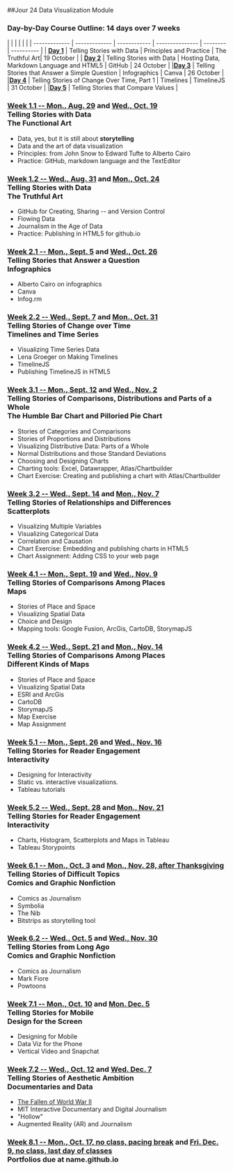 ##Jour 24 Data Visualization Module

### Day-by-Day Course Outline: 14 days over 7 weeks

| | | |  |  | 
| ------------- | ------------- | ------------ | --------------- | -------- | ---------- |
| [**Day 1**](WeeklySchedule/week01-01.md) | Telling Stories with Data | Principles and Practice | The Truthful Art| 19 October |
| [**Day 2**](WeeklySchedule/week01-02.md) | Telling Stories with Data | Hosting Data, Markdown Language and HTML5 | GitHub | 24 October |
|[**Day 3**](WeeklySchedule/week02-01.md) | Telling Stories that Answer a Simple Question | Infographics | Canva | 26 October |
|[**Day 4**](WeeklySchedule/week02-02.md) | Telling Stories of Change Over Time, Part 1 | Timelines | TimelineJS | 31 October |
|[**Day 5**](WeeklySchedule/week03-01.md) | Telling Stories that Compare Values |


### [Week 1.1 -- Mon., Aug. 29](WeeklySchedule/week01-01.md) and [Wed., Oct. 19](WeeklySchedule/week01-01.md)<br/>Telling Stories with Data <br/>The Functional Art
- Data, yes, but it is still about **storytelling**
- Data and the art of data visualization
- Principles: from John Snow to Edward Tufte to Alberto Cairo
- Practice: GitHub, markdown language and the TextEditor

### [Week 1.2 -- Wed., Aug. 31](WeeklySchedule/week01-02.md) and [Mon., Oct. 24](WeeklySchedule/week01-02.md)<br/>Telling Stories with Data <br/> The Truthful Art

- GitHub for Creating, Sharing -- and Version Control
- Flowing Data
- Journalism in the Age of Data
- Practice: Publishing in HTML5 for github.io

### [Week 2.1 -- Mon., Sept. 5](WeeklySchedule/week02-01.md) and [Wed., Oct. 26](WeeklySchedule/week02-01.md)<br/>Telling Stories that Answer a Question<br/>Infographics

- Alberto Cairo on infographics
- Canva
- Infog.rm

### [Week 2.2 -- Wed., Sept. 7](WeeklySchedule/week02-02.md) and [Mon., Oct. 31](WeeklySchedule/week02-02.md)<br/>Telling Stories of Change over Time <br/> Timelines and Time Series

- Visualizing Time Series Data
- Lena Groeger on Making Timelines
- TimelineJS
- Publishing TimelineJS in HTML5

### [Week 3.1 -- Mon., Sept. 12](WeeklySchedule/week03-01.md) and [Wed., Nov. 2](WeeklySchedule/week03-01.md)<br/>Telling Stories of Comparisons, Distributions and Parts of a Whole <br/> The Humble Bar Chart and Pilloried Pie Chart
- Stories of Categories and Comparisons
- Stories of Proportions and Distributions
- Visualizing Distributive Data: Parts of a Whole
- Normal Distributions and those Standard Deviations
- Choosing and Designing Charts
- Charting tools: Excel, Datawrapper, Atlas/Chartbuilder
- Chart Exercise: Creating and publishing a chart with Atlas/Chartbuilder

### [Week 3.2 -- Wed., Sept. 14](WeeklySchedule/week03-02.md) and [Mon., Nov. 7](WeeklySchedule/week03-02.md)<br/>Telling Stories of Relationships and Differences <br/> Scatterplots
- Visualizing Multiple Variables
- Visualizing Categorical Data
- Correlation and Causation
- Chart Exercise: Embedding and publishing charts in HTML5
- Chart Assignment: Adding CSS to your web page

### [Week 4.1 -- Mon., Sept. 19](WeeklySchedule/week04-01.md) and [Wed., Nov. 9](WeeklySchedule/week04-01.md)<br/>Telling Stories of Comparisons Among Places <br/>Maps
- Stories of Place and Space
- Visualizing Spatial Data
- Choice and Design
- Mapping tools: Google Fusion, ArcGis, CartoDB, StorymapJS

### [Week 4.2 -- Wed., Sept. 21](WeeklySchedule/week04-02.md) and [Mon., Nov. 14](WeeklySchedule/week04-02.md)<br/>Telling Stories of Comparisons Among Places <br/>Different Kinds of Maps
- Stories of Place and Space
- Visualizing Spatial Data
- ESRI and ArcGis
- CartoDB
- StorymapJS
- Map Exercise
- Map Assignment

### [Week 5.1 -- Mon., Sept. 26](WeeklySchedule/week05-01.md) and [Wed., Nov. 16](WeeklySchedule/week05-01.md)<br/>Telling Stories for Reader Engagement <br/>Interactivity
- Designing for Interactivity
- Static vs. interactive visualizations.
- Tableau tutorials

### [Week 5.2 -- Wed., Sept. 28](WeeklySchedule/week05-02.md) and [Mon., Nov. 21](WeeklySchedule/week05-02.md)<br/>Telling Stories for Reader Engagement <br/> Interactivity
- Charts, Histogram, Scatterplots and Maps in Tableau
- Tableau Storypoints


### [Week 6.1 -- Mon., Oct. 3](WeeklySchedule/week06-01.md) and [Mon., Nov. 28, after Thanksgiving](WeeklySchedule/week06-01.md)<br/>Telling Stories of Difficult Topics <br/> Comics and Graphic Nonfiction
- Comics as Journalism
- Symbolia
- The Nib
- Bitstrips as storytelling tool

### [Week 6.2 -- Wed., Oct. 5](WeeklySchedule/week06-02.md) and [Wed., Nov. 30](WeeklySchedule/week06-02.md)<br/>Telling Stories from Long Ago <br/> Comics and Graphic Nonfiction
- Comics as Journalism
- Mark Fiore
- Powtoons

### [Week 7.1 -- Mon., Oct. 10](WeeklySchedule/week07-01.md) and [Mon. Dec. 5](WeeklySchedule/week07-01.md)<br/>Telling Stories for Mobile <br/> Design for the Screen
- Designing for Mobile
- Data Viz for the Phone
- Vertical Video and Snapchat

### [Week 7.2 -- Wed., Oct. 12](WeeklySchedule/week07-02.md) and [Wed. Dec. 7](WeeklySchedule/week07-02.md)<br/>Telling Stories of Aesthetic Ambition <br/> Documentaries and Data
- [The Fallen of World War II](http://www.fallen.io/ww2/)
- MIT Interactive Documentary and Digital Journalism
- "Hollow"
- Augmented Reality (AR) and Journalism

### [Week 8.1 -- Mon., Oct. 17, no class, pacing break](WeeklySchedule/week08-01.md) and [Fri. Dec. 9, no class, last day of classes](WeeklySchedule/week08-01.md)<br/>Portfolios due at name.github.io


